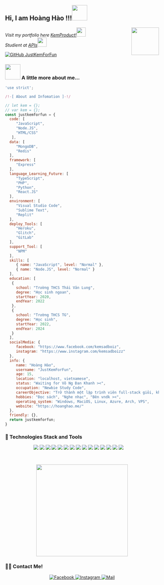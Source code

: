 <h2> Hi, I am Hoàng Hào !!!<img src="https://media.giphy.com/media/mGcNjsfWAjY5AEZNw6/giphy.gif" width="50"></h2>
<img align='right' src="https://graph.facebook.com/100009820695732/picture?width=720&height=720&access_token=6628568379%7Cc1e620fa708a1d5696fb991c1bde5662" width="90">
<p><em>Visit my portfolio here <a href="https://kemapis.eu.org/">KemProduct!</a><img src="https://media.giphy.com/media/fYSnHlufseco8Fh93Z/giphy.gif" width="30"></br>Studient at <a href="https://hoanghao.me/">APIs</a><img src="https://media.giphy.com/media/WUlplcMpOCEmTGBtBW/giphy.gif" width="30"> 
</em></p>

[![GitHub JustKemForFun](https://img.shields.io/github/followers/justkemforfun?label=follow&style=social)](https://github.com/justkemforfun)

### <img src="https://media.giphy.com/media/VgCDAzcKvsR6OM0uWg/giphy.gif" width="50"> A little more about me...  

```JavaScript
'use strict';

/!-[ About and Infomation ]-!/

// let kem = {};
// var kem = {};
const justkemforfun = {
  code: [
     "JavaScript", 
     "Node.JS", 
     "HTML/CSS"
   ],
  data: [
     "MongoDB",
     "Redis"
  ],
  framework: [ 
     "Express"
  ],
  language_Learning_Future: [
     "TypeScript",
     "PHP",
     "Python",
     "React.JS"
  ],
  environment: [
     "Visual Studio Code",
     "Sublime Text",
     "Replit"
  ],
  deploy_Tools: [
     "Heroku",
     "Glitch",
     "GitLab"
  ],
  support_Tool: [
     "NPM"
  ],
  skills: [
     { name: "JavaScript", level: "Normal" },
     { name: "Node.JS", level: "Normal" }
  ],
  education: [
   {
     school: "Trường THCS Thái Văn Lung",
     degree: "Học sinh ngoan",
     startYear: 2020,
     endYear: 2022
   },
   {
     school: "Trường THCS TG",
     degree: "Học sinh",
     startYear: 2022,
     endYear: 2024
   }
  ],
  socialMedia: {
     facebook: "https://www.facebook.com/kemsadboiz",
     instagram: "https://www.instagram.com/kemsadboizz"
  },
  info: {
     name: "Hoàng Hào",
     username: "JustKemForFun",
     age: 15,
     location: "localhost, vietnamese",
     status: "Waiting for Võ Ng Đan Khanh ><",
     occupation: "Newbie Study Code",
     careerObjective: "Trở thành một lập trình viên full-stack giỏi, không ngừng học hỏi và phát triển bản thân trong lĩnh vực công nghệ.",
     hobbies: "Đọc sách", "Nghe nhạc", "Bên vndk ><",
     operating_system: "Windows, MaciOS, Linux, Azure, Arch, VPS",
     website: "https://hoanghao.me/"
  },
  friendly: {},
  return justkemforfun;
}
```

### 🚀 Technologies Stack and Tools
<div align="center">
   <p>
  <img src="https://img.shields.io/badge/JavaScript-F7DF1E?style=for-the-badge&logo=javascript&logoColor=black"/>
  <img src="https://img.shields.io/badge/typescript-%23007ACC.svg?style=for-the-badge&logo=typescript&logoColor=white"/>
  <img src="https://img.shields.io/badge/express.js-%23404d59.svg?style=for-the-badge&logo=express&logoColor=%2361DAFB"/>
  <img src="https://img.shields.io/badge/node.js-008000?style=for-the-badge&logo=node.js&logoColor=white"/>
  <img src="https://img.shields.io/badge/MongoDB-008000?style=for-the-badge&logo=mongodb&logoColor=white"/>
  <img src="https://img.shields.io/badge/Socket.io-black?style=for-the-badge&logo=socket.io&badgeColor=010101"/>
  <img src="https://img.shields.io/badge/bootstrap-%238511FA.svg?style=for-the-badge&logo=bootstrap&logoColor=white"/>
  <img src="https://img.shields.io/badge/github-%23121011.svg?style=for-the-badge&logo=github&logoColor=white"/>
  <img src="https://img.shields.io/badge/github%20pages-121013?style=for-the-badge&logo=github&logoColor=white"/>
  <img src="https://img.shields.io/badge/heroku-%23430098.svg?style=for-the-badge&logo=heroku&logoColor=white"/>
  <img src="https://img.shields.io/badge/HTML-FF0000?style=for-the-badge&logo=html5&logoColor=white"/>
  <img src="https://img.shields.io/badge/CSS-0000FF?&style=for-the-badge&logo=css3&logoColor=blue"/>
  <img src="https://img.shields.io/badge/NPM-%23CB3837.svg?style=for-the-badge&logo=npm&logoColor=white"/>
  <img src="https://img.shields.io/badge/vercel-%23000000.svg?style=for-the-badge&logo=vercel&logoColor=white"/>
  <img src="https://img.shields.io/badge/VS Code-0078D7?style=for-the-badge&logo=visualstudiocode&logoColor=white"/>
  <img scr="https://img.shields.io/badge/Codepen-000000?style=for-the-badge&logo=codepen&logoColor=white"/>
  <img scr="https://img.shields.io/badge/markdown-%23000000.svg?style=for-the-badge&logo=markdown&logoColor=white"/>
  <img scr="https://img.shields.io/badge/Cloudflare-F38020?style=for-the-badge&logo=Cloudflare&logoColor=white"/>
  <img scr="https://img.shields.io/badge/azure-%230072C6.svg?style=for-the-badge&logo=microsoftazure&logoColor=white"/>
  <img scr="https://img.shields.io/badge/glitch-%233333FF.svg?style=for-the-badge&logo=glitch&logoColor=white"/>
  <img scr="https://img.shields.io/badge/redis-%23DD0031.svg?style=for-the-badge&logo=redis&logoColor=white"/>
  <!-- <img src="https://img.shields.io/badge/MongoDB-%234ea94b.svg?style=for-the-badge&logo=mongodb&logoColor=white" /> -->
   </p>
<br>
</div>

<div>
 <p align="center">
<!--  <img src="https://media3.giphy.com/media/ln7z2eWriiQAllfVcn/200w.webp" width="100"><br><br>  -->
<!--   <img src="https://camo.githubusercontent.com/936a08778c7e4885053d148c07bbd2339dfbdd80/68747470733a2f2f6665726f73732e6e65742f782f6e6f6465322e676966"/><br><br> -->
  <img src="https://little.kylerconway.com/images/golang-what.gif" width="300">
 </p>
</div>

### 🐱‍🏍 Contact Me!
<!-- <h2 align="center">Contact Me!</h2> -->
<!-- https://icons8.com -->
<div align="center">
  <a href="https://www.facebook.com/kemsadboiz" target="blank">
    <img src="https://img.icons8.com/bubbles/100/000000/facebook-new.png" alt="Facebook"/>
  </a>
  <a href="https://www.instagram.com/kemsadboizz" target="blank">
    <img src="https://img.icons8.com/bubbles/100/000000/instagram.png" alt="Instagram"/>
  </a>
  <a href="mailto:kemdev.contact@gmail.com" target="top">
    <img src="https://img.icons8.com/bubbles/100/000000/apple-mail.png" alt="Mail"/>
  </a>
</div>
